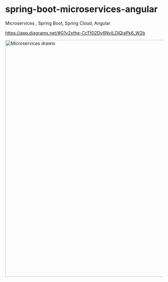 # spring-boot-microservices-angular
Microservices , Spring Boot, Spring Cloud, Angular

https://app.diagrams.net/#G1v2xthe-CcTf02Dv6NvILDlQjaPk6_W2b


<img width="954" height="754" alt="Microservices drawio" src="https://github.com/user-attachments/assets/3c1e16a4-b332-465f-9808-9caa61a7bfd7" />
